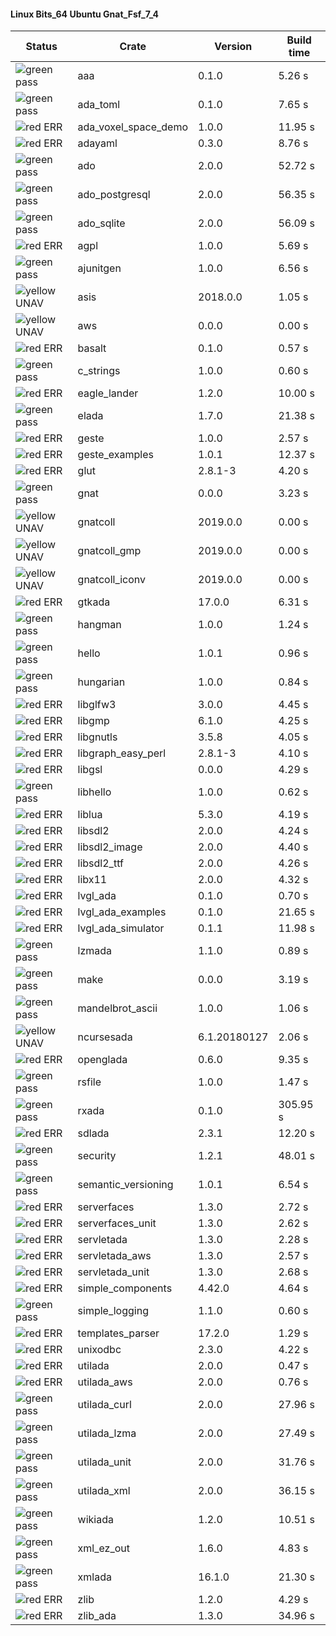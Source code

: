 #### Linux Bits_64 Ubuntu Gnat_Fsf_7_4

| Status | Crate | Version | Build time |
| --- | --- | --- | --- |
|![green](https://placehold.it/8/00aa00/000000?text=+) pass | aaa | 0.1.0 |  5.26 s |
|![green](https://placehold.it/8/00aa00/000000?text=+) pass | ada_toml | 0.1.0 |  7.65 s |
|![red](https://placehold.it/8/ff0000/000000?text=+) ERR  | ada_voxel_space_demo | 1.0.0 |  11.95 s |
|![red](https://placehold.it/8/ff0000/000000?text=+) ERR  | adayaml | 0.3.0 |  8.76 s |
|![green](https://placehold.it/8/00aa00/000000?text=+) pass | ado | 2.0.0 |  52.72 s |
|![green](https://placehold.it/8/00aa00/000000?text=+) pass | ado_postgresql | 2.0.0 |  56.35 s |
|![green](https://placehold.it/8/00aa00/000000?text=+) pass | ado_sqlite | 2.0.0 |  56.09 s |
|![red](https://placehold.it/8/ff0000/000000?text=+) ERR  | agpl | 1.0.0 |  5.69 s |
|![green](https://placehold.it/8/00aa00/000000?text=+) pass | ajunitgen | 1.0.0 |  6.56 s |
|![yellow](https://placehold.it/8/ffbb00/000000?text=+) UNAV | asis | 2018.0.0 |  1.05 s |
|![yellow](https://placehold.it/8/ffbb00/000000?text=+) UNAV | aws | 0.0.0 |  0.00 s |
|![red](https://placehold.it/8/ff0000/000000?text=+) ERR  | basalt | 0.1.0 |  0.57 s |
|![green](https://placehold.it/8/00aa00/000000?text=+) pass | c_strings | 1.0.0 |  0.60 s |
|![red](https://placehold.it/8/ff0000/000000?text=+) ERR  | eagle_lander | 1.2.0 |  10.00 s |
|![green](https://placehold.it/8/00aa00/000000?text=+) pass | elada | 1.7.0 |  21.38 s |
|![red](https://placehold.it/8/ff0000/000000?text=+) ERR  | geste | 1.0.0 |  2.57 s |
|![red](https://placehold.it/8/ff0000/000000?text=+) ERR  | geste_examples | 1.0.1 |  12.37 s |
|![red](https://placehold.it/8/ff0000/000000?text=+) ERR  | glut | 2.8.1-3 |  4.20 s |
|![green](https://placehold.it/8/00aa00/000000?text=+) pass | gnat | 0.0.0 |  3.23 s |
|![yellow](https://placehold.it/8/ffbb00/000000?text=+) UNAV | gnatcoll | 2019.0.0 |  0.00 s |
|![yellow](https://placehold.it/8/ffbb00/000000?text=+) UNAV | gnatcoll_gmp | 2019.0.0 |  0.00 s |
|![yellow](https://placehold.it/8/ffbb00/000000?text=+) UNAV | gnatcoll_iconv | 2019.0.0 |  0.00 s |
|![red](https://placehold.it/8/ff0000/000000?text=+) ERR  | gtkada | 17.0.0 |  6.31 s |
|![green](https://placehold.it/8/00aa00/000000?text=+) pass | hangman | 1.0.0 |  1.24 s |
|![green](https://placehold.it/8/00aa00/000000?text=+) pass | hello | 1.0.1 |  0.96 s |
|![green](https://placehold.it/8/00aa00/000000?text=+) pass | hungarian | 1.0.0 |  0.84 s |
|![red](https://placehold.it/8/ff0000/000000?text=+) ERR  | libglfw3 | 3.0.0 |  4.45 s |
|![red](https://placehold.it/8/ff0000/000000?text=+) ERR  | libgmp | 6.1.0 |  4.25 s |
|![red](https://placehold.it/8/ff0000/000000?text=+) ERR  | libgnutls | 3.5.8 |  4.05 s |
|![red](https://placehold.it/8/ff0000/000000?text=+) ERR  | libgraph_easy_perl | 2.8.1-3 |  4.10 s |
|![red](https://placehold.it/8/ff0000/000000?text=+) ERR  | libgsl | 0.0.0 |  4.29 s |
|![green](https://placehold.it/8/00aa00/000000?text=+) pass | libhello | 1.0.0 |  0.62 s |
|![red](https://placehold.it/8/ff0000/000000?text=+) ERR  | liblua | 5.3.0 |  4.19 s |
|![red](https://placehold.it/8/ff0000/000000?text=+) ERR  | libsdl2 | 2.0.0 |  4.24 s |
|![red](https://placehold.it/8/ff0000/000000?text=+) ERR  | libsdl2_image | 2.0.0 |  4.40 s |
|![red](https://placehold.it/8/ff0000/000000?text=+) ERR  | libsdl2_ttf | 2.0.0 |  4.26 s |
|![red](https://placehold.it/8/ff0000/000000?text=+) ERR  | libx11 | 2.0.0 |  4.32 s |
|![red](https://placehold.it/8/ff0000/000000?text=+) ERR  | lvgl_ada | 0.1.0 |  0.70 s |
|![red](https://placehold.it/8/ff0000/000000?text=+) ERR  | lvgl_ada_examples | 0.1.0 |  21.65 s |
|![red](https://placehold.it/8/ff0000/000000?text=+) ERR  | lvgl_ada_simulator | 0.1.1 |  11.98 s |
|![green](https://placehold.it/8/00aa00/000000?text=+) pass | lzmada | 1.1.0 |  0.89 s |
|![green](https://placehold.it/8/00aa00/000000?text=+) pass | make | 0.0.0 |  3.19 s |
|![green](https://placehold.it/8/00aa00/000000?text=+) pass | mandelbrot_ascii | 1.0.0 |  1.06 s |
|![yellow](https://placehold.it/8/ffbb00/000000?text=+) UNAV | ncursesada | 6.1.20180127 |  2.06 s |
|![red](https://placehold.it/8/ff0000/000000?text=+) ERR  | openglada | 0.6.0 |  9.35 s |
|![green](https://placehold.it/8/00aa00/000000?text=+) pass | rsfile | 1.0.0 |  1.47 s |
|![green](https://placehold.it/8/00aa00/000000?text=+) pass | rxada | 0.1.0 |  305.95 s |
|![red](https://placehold.it/8/ff0000/000000?text=+) ERR  | sdlada | 2.3.1 |  12.20 s |
|![green](https://placehold.it/8/00aa00/000000?text=+) pass | security | 1.2.1 |  48.01 s |
|![green](https://placehold.it/8/00aa00/000000?text=+) pass | semantic_versioning | 1.0.1 |  6.54 s |
|![red](https://placehold.it/8/ff0000/000000?text=+) ERR  | serverfaces | 1.3.0 |  2.72 s |
|![red](https://placehold.it/8/ff0000/000000?text=+) ERR  | serverfaces_unit | 1.3.0 |  2.62 s |
|![red](https://placehold.it/8/ff0000/000000?text=+) ERR  | servletada | 1.3.0 |  2.28 s |
|![red](https://placehold.it/8/ff0000/000000?text=+) ERR  | servletada_aws | 1.3.0 |  2.57 s |
|![red](https://placehold.it/8/ff0000/000000?text=+) ERR  | servletada_unit | 1.3.0 |  2.68 s |
|![red](https://placehold.it/8/ff0000/000000?text=+) ERR  | simple_components | 4.42.0 |  4.64 s |
|![green](https://placehold.it/8/00aa00/000000?text=+) pass | simple_logging | 1.1.0 |  0.60 s |
|![red](https://placehold.it/8/ff0000/000000?text=+) ERR  | templates_parser | 17.2.0 |  1.29 s |
|![red](https://placehold.it/8/ff0000/000000?text=+) ERR  | unixodbc | 2.3.0 |  4.22 s |
|![red](https://placehold.it/8/ff0000/000000?text=+) ERR  | utilada | 2.0.0 |  0.47 s |
|![red](https://placehold.it/8/ff0000/000000?text=+) ERR  | utilada_aws | 2.0.0 |  0.76 s |
|![green](https://placehold.it/8/00aa00/000000?text=+) pass | utilada_curl | 2.0.0 |  27.96 s |
|![green](https://placehold.it/8/00aa00/000000?text=+) pass | utilada_lzma | 2.0.0 |  27.49 s |
|![green](https://placehold.it/8/00aa00/000000?text=+) pass | utilada_unit | 2.0.0 |  31.76 s |
|![green](https://placehold.it/8/00aa00/000000?text=+) pass | utilada_xml | 2.0.0 |  36.15 s |
|![green](https://placehold.it/8/00aa00/000000?text=+) pass | wikiada | 1.2.0 |  10.51 s |
|![green](https://placehold.it/8/00aa00/000000?text=+) pass | xml_ez_out | 1.6.0 |  4.83 s |
|![green](https://placehold.it/8/00aa00/000000?text=+) pass | xmlada | 16.1.0 |  21.30 s |
|![red](https://placehold.it/8/ff0000/000000?text=+) ERR  | zlib | 1.2.0 |  4.29 s |
|![red](https://placehold.it/8/ff0000/000000?text=+) ERR  | zlib_ada | 1.3.0 |  34.96 s |
